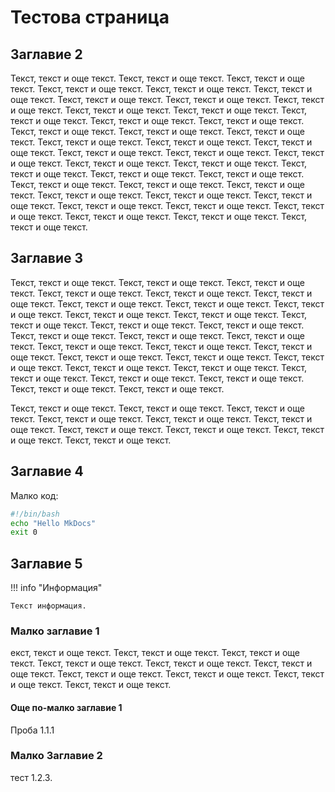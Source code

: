 # Тестова страница

## Заглавие 2

Текст, текст и още текст. Текст, текст и още текст. Текст, текст и още текст. Текст, текст и още текст. Текст, текст и още текст. Текст, текст и още текст. Текст, текст и още текст. Текст, текст и още текст. Текст, текст и още текст. Текст, текст и още текст. 
Текст, текст и още текст. Текст, текст и още текст. Текст, текст и още текст. Текст, текст и още текст. Текст, текст и още текст. Текст, текст и още текст. Текст, текст и още текст. Текст, текст и още текст. Текст, текст и още текст. Текст, текст и още текст. 
Текст, текст и още текст. Текст, текст и още текст. Текст, текст и още текст. Текст, текст и още текст. Текст, текст и още текст. Текст, текст и още текст. Текст, текст и още текст. Текст, текст и още текст. Текст, текст и още текст. Текст, текст и още текст. 
Текст, текст и още текст. Текст, текст и още текст. Текст, текст и още текст. Текст, текст и още текст. Текст, текст и още текст. Текст, текст и още текст. Текст, текст и още текст. Текст, текст и още текст. Текст, текст и още текст. Текст, текст и още текст. 

## Заглавие 3

Текст, текст и още текст. Текст, текст и още текст. Текст, текст и още текст. Текст, текст и още текст. Текст, текст и още текст. Текст, текст и още текст. Текст, текст и още текст. Текст, текст и още текст. Текст, текст и още текст. Текст, текст и още текст. 
Текст, текст и още текст. Текст, текст и още текст. Текст, текст и още текст. Текст, текст и още текст. Текст, текст и още текст. Текст, текст и още текст. Текст, текст и още текст. Текст, текст и още текст. Текст, текст и още текст. Текст, текст и още текст. 
Текст, текст и още текст. Текст, текст и още текст. Текст, текст и още текст. Текст, текст и още текст. Текст, текст и още текст. Текст, текст и още текст. Текст, текст и още текст. Текст, текст и още текст. Текст, текст и още текст. Текст, текст и още текст. 

Текст, текст и още текст. Текст, текст и още текст. Текст, текст и още текст. Текст, текст и още текст. Текст, текст и още текст. Текст, текст и още текст. Текст, текст и още текст. Текст, текст и още текст. Текст, текст и още текст. Текст, текст и още текст. 

## Заглавие 4

Малко код:

```sh
#!/bin/bash
echo "Hello MkDocs"
exit 0
```

## Заглавие 5

!!! info "Информация"

    Текст информация.

### Малко заглавие 1

екст, текст и още текст. Текст, текст и още текст. Текст, текст и още текст. Текст, текст и още текст. Текст, текст и още текст. Текст, текст и още текст. Текст, текст и още текст. Текст, текст и още текст. Текст, текст и още текст. Текст, текст и още текст. 

#### Още по-малко заглавие 1

Проба 1.1.1

### Малко Заглавие 2

тест 1.2.3.
